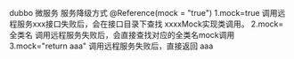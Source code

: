 dubbo 微服务  服务降级方式 @Reference(mock = "true") 
1.mock=true  调用远程服务xxx接口失败后，会在接口目录下查找  xxxxMock实现类调用。
2.mock=全类名   调用远程服务失败后，会直接查找对应的全类名mock调用
3.mock="return aaa"  调用远程服务失败后，直接返回 aaa